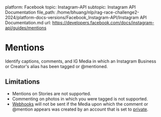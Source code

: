 platform: Facebook
topic: Instagram-API
subtopic: Instagram API Documentation
file_path: /home/bhuang/nlp/rag-race-challenge2-2024/platform-docs-versions/Facebook_Instagram-API/Instagram API Documentation.md
url: https://developers.facebook.com/docs/instagram-api/guides/mentions

# Mentions

Identify captions, comments, and IG Media in which an Instagram Business or Creator's alias has been tagged or @mentioned.

## Limitations

* Mentions on Stories are not supported.
* Commenting on photos in which you were tagged is not supported.
* [Webhooks](#webhooks) will not be sent if the Media upon which the comment or @mention appears was created by an account that is set to [private](https://www.facebook.com/help/instagram/448523408565555).

[](#)